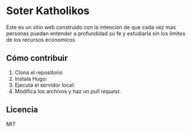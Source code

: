 # Soter Katholikos

Este es un sitio web construido con la intencion de que cada vez mas personas puedan entender a profundidad su fe
y estudiarla sin los limites de los recursos economicos

## Cómo contribuir

1. Clona el repositorio
2. Instala Hugo:
3. Ejecuta el servidor local:
4. Modifica los archivos y haz un *pull request*.

## Licencia
MIT


